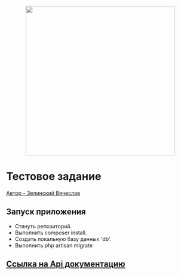 <p align="center"><img src="https://attractgroup.com/wp-content/themes/zomer/assets/img/dsg/logo/logo_white.svg" width="400"></p>

# Тестовое задание
[Автор - Зелинский Вячеслав](https://laravel.com/docs/routing)

## Запуск приложения

- Стянуть репозиторий.
- Выполнить composer install.
- Создать локальную базу данных 'db'.
- Выполнить php artisan migrate


## [Ссылка на Api документацию](https://web.postman.co/collections/7166797-2e0238a6-cf77-4a42-978b-81e10f69430c?version=latest&workspace=e2850aea-bdd9-4261-819a-06775accfa62)